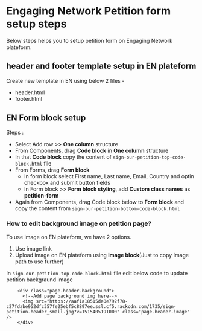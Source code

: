 # Engaging Network Petition form setup steps

Below steps helps you to setup petition form on Engaging Network plateform.

## header and footer template setup in EN plateform

Create new template in EN using below 2 files -
- header.html
- footer.html

## EN Form block setup

Steps :
* Select Add row >> **One column** structure
* From Components, drag **Code block** in **One column** structure
* In that **Code block** copy the content of ```sign-our-petition-top-code-block.html``` file
* From Forms, drag **Form block**
	- In form block select First name, Last name, Email, Country and optin checkbox and submit button fields
	- In Form block >> **Form block styling**, add **Custom class names** as **petition-form**
* Again from Components, drag Code block below to **Form block** and copy the content from ```sign-our-petition-bottom-code-block.html```

### How to edit background image on petition page?

To use image on EN plateform, we have 2 options.
1. Use image link
2. Upload image on EN plateform using **Image block**(Just to copy Image path to use further)

In ```sign-our-petition-top-code-block.html``` file edit below code to update petition backgraund image

```
    <div class="page-header-background">
      <!--Add page background img here-->
      <img src="https://aaf1a18515da0e792f78-c27fdabe952dfc357fe25ebf5c8897ee.ssl.cf5.rackcdn.com/1735/sign-petition-header_small.jpg?v=1515405191000" class="page-header-image" />
    </div>
```